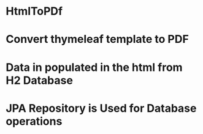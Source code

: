 # HtmlToPDf
# Convert thymeleaf template to PDF 
# Data in populated in the html from H2 Database
# JPA Repository is Used for Database operations
